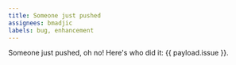 ```yaml
---
title: Someone just pushed
assignees: bmadjic
labels: bug, enhancement
---
```

Someone just pushed, oh no! Here's who did it: {{ payload.issue }}.